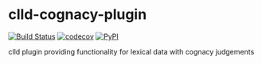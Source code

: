 # clld-cognacy-plugin

[![Build Status](https://travis-ci.org/clld/clld-cognacy-plugin.svg?branch=master)](https://travis-ci.org/clld/clld-cognacy-plugin)
[![codecov](https://codecov.io/gh/clld/clld-cognacy-plugin/branch/master/graph/badge.svg)](https://codecov.io/gh/clld/clld-cognacy-plugin)
[![PyPI](https://img.shields.io/pypi/v/clld-cognacy-plugin.svg)](https://pypi.python.org/pypi/clld-cognacy-plugin)


clld plugin providing functionality for lexical data with cognacy judgements
